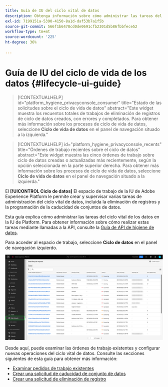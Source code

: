 ```yaml
---
title: Guía de IU del ciclo vital de datos
description: Obtenga información sobre cómo administrar las tareas del ciclo vital de datos en la interfaz de usuario de Adobe Experience Platform.
exl-id: 7199151a-5390-4150-8a1d-daf53b7a1f5b
source-git-commit: 566f1b6478cd0de0691cfb2301d5b86fbbfece52
workflow-type: tm+mt
source-wordcount: '225'
ht-degree: 36%

---
```


# Guía de IU del ciclo de vida de los datos {#lifecycle-ui-guide}

>[!CONTEXTUALHELP]
>id="platform_hygiene_privacyconsole_consumer"
>title="Estado de las solicitudes sobre el ciclo de vida de datos"
>abstract="Este widget muestra los recuentos totales de trabajos de eliminación de registros de ciclo de datos creados, con errores y completados. Para obtener más información sobre los procesos de ciclo de vida de datos, seleccione **Ciclo de vida de datos** en el panel de navegación situado a la izquierda."

>[!CONTEXTUALHELP]
>id="platform_hygiene_privacyconsole_recents"
>title="Órdenes de trabajo recientes sobre el ciclo de datos"
>abstract="Este widget muestra las cinco órdenes de trabajo sobre ciclo de datos creadas o actualizadas más recientemente, según la opción seleccionada en la parte superior derecha. Para obtener más información sobre los procesos de ciclo de vida de datos, seleccione **Ciclo de vida de datos** en el panel de navegación situado a la izquierda."

El **[!UICONTROL Ciclo de datos]** El espacio de trabajo de la IU de Adobe Experience Platform le permite crear y supervisar varias tareas de administración del ciclo vital de datos, incluida la eliminación de registros y la programación de la caducidad de conjuntos de datos.

Esta guía explica cómo administrar las tareas del ciclo vital de los datos en la IU de Platform. Para obtener información sobre cómo realizar estas tareas mediante llamadas a la API, consulte la [Guía de API de higiene de datos](../api/overview.md).

Para acceder al espacio de trabajo, seleccione **Ciclo de datos** en el panel de navegación izquierdo.

![El [!UICONTROL Ciclo de datos] espacio de trabajo en la IU de Platform, con [!UICONTROL Ciclo de datos] resaltado en la navegación izquierda.](../images/ui/overview/home.png)

Desde aquí, puede examinar las órdenes de trabajo existentes y configurar nuevas operaciones del ciclo vital de datos. Consulte las secciones siguientes de esta guía para obtener más información:

* [Examinar pedidos de trabajo existentes](./browse.md)
* [Crear una solicitud de caducidad de conjunto de datos](./dataset-expiration.md)
* [Crear una solicitud de eliminación de registro](./record-delete.md)
